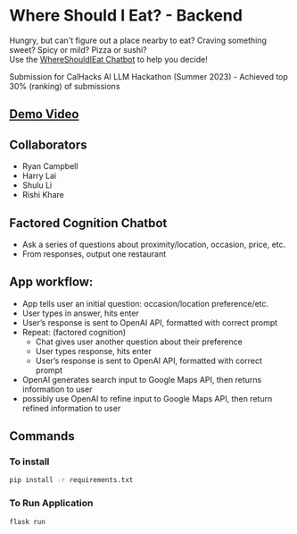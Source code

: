 # Where Should I Eat? - Backend
Hungry, but can't figure out a place nearby to eat? Craving something sweet? Spicy or mild? Pizza or sushi?  
Use the [WhereShouldIEat Chatbot](https://wheretoeat.vercel.app/) to help you decide!

Submission for CalHacks AI LLM Hackathon (Summer 2023) - Achieved top 30% (ranking) of submissions

## [Demo Video](https://youtu.be/Uac_E676KiQ)

## Collaborators
- Ryan Campbell
- Harry Lai
- Shulu Li
- Rishi Khare

## Factored Cognition Chatbot

- Ask a series of questions about proximity/location, occasion, price, etc.
- From responses, output one restaurant

## App workflow:

- App tells user an initial question: occasion/location preference/etc.
- User types in answer, hits enter
- User’s response is sent to OpenAI API, formatted with correct prompt
- Repeat: (factored cognition)
  - Chat gives user another question about their preference
  - User types response, hits enter
  - User’s response is sent to OpenAI API, formatted with correct prompt
- OpenAI generates search input to Google Maps API, then returns information to user
- possibly use OpenAI to refine input to Google Maps API, then return refined information to user

## Commands

### To install

```bash
pip install -r requirements.txt
```

### To Run Application

```bash
flask run
```
